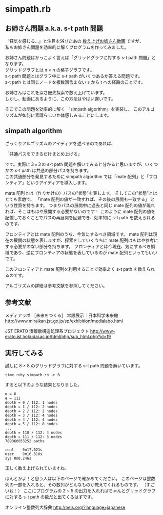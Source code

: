 # simpath.rb

## お姉さん問題 a.k.a. s-t path 問題

「狂気を感じる...」と注目を浴びたあの [数え上げお姉さん動画][] ですが、  
私もお姉さん問題を効率的に解くプログラムを作ってみました。

お姉さん問題はかっこよく言えば「グリッドグラフに対する s-t path 問題」となります。  
グリッドグラフとは n × n の格子グラフです。  
s-t path 問題とはグラフ中に s-t path がいくつあるか答える問題です。  
s-t path とは同じノードを複数回含まない s から t への経路のことです。

お姉さんはこれを深さ優先探索で数え上げています。  
しかし、動画にあるように、この方法はやばい遅いです。

そこでこの問題を効率的に解く 「simpath algorithm」を実装し、
このアルゴリズムが如何に素晴らしいか体感しみることにします。

[数え上げお姉さん動画]: http://www.youtube.com/watch?v=Q4gTV4r0zRs



## simpath algorithm

ざっくりアルゴリズムのアイディアを述べるのであれば、

「共通パスをできるだけまとめ上げる」

です。実際に３×３の s-t path 問題を解いてみると分かると思いますが、いくつかの s-t path は共通の部分パスを持ちます。   
この共通部分を発見するために simpath algorithm では「mate 配列」と「フロンティア」というアイディアを導入します。

mate 配列とは（作りかけの）パスの"状態"を表します。
そしてこの"状態"とはとても素敵で、
「mate 配列の値が一致すれば、その後の展開も一致する」
という性質を持ちます。
つまりパスの展開中に過去と同じ mate 配列の値が現れれば、そこはもはや展開する必要がないのです！
このように mate 配列の値を記憶しておくことでパスの再展開を回避でき、効率的に s-t path を数えられるのです。

フロンティアとは mate 配列のうち、今気にするべき領域です。
mate 配列は現在の展開の状態を表しますが、探索をしていくうちに mate 配列はもはや参考にする必要がのない部分を持ちます。
フロンティアとは今現在、気にするべき領域であり、逆にフロンティアの状態を表しているのが mate 配列といってもいいです。

このフロンティアと mate 配列を利用することで効率よく s-t path を数えられるのです。

アルゴリズムの詳細は参考文献を参照してください。  

## 参考文献
メディアラボ ［未来をつくる］ 常設展示｜日本科学未来館
http://www.miraikan.jst.go.jp/sp/exhibition/medialabo.html

JST ERATO 湊離散構造処理系プロジェクト
http://www-erato.ist.hokudai.ac.jp/html/php/sub_html.php?id=19


## 実行してみる

試しに 8 × 8 のグリッドグラフに対する s-t path 問題を解いています。

    time ruby simpath.rb -n 8

すると以下のような結果となりました。

    n = 8
    e = 112
    depth = 0 / 112: 1 nodes
    depth = 1 / 112: 2 nodes
    depth = 2 / 112: 2 nodes
    depth = 3 / 112: 4 nodes
    depth = 4 / 112: 4 nodes
    depth = 5 / 112: 8 nodes
    ...
    depth = 110 / 112: 4 nodes
    depth = 111 / 112: 3 nodes
    789360053252 paths

    real	0m17.021s
    user	0m16.310s
    sys	0m0.246s

正しく数え上げられていますね。  


ほんとかよ！と思う人は以下のページで確かめてください。
このページは整数列の一部を入れると、その数列がどんなものか教えてくれるものです。
 （すごいね！）
ここにプログラムの 2 ~ 5 の出力を入れればちゃんとグリッドグラフに対する s-t path の数だと出てくるはずです。

オンライン整数列大辞典
http://oeis.org/?language=japanese

